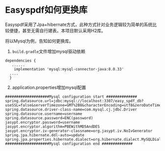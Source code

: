 # Easyspdf如何更换库

Easyspdf采用了Jpa+hibernate方式，此种方式针对业务逻辑较为简单的系统比较便捷，甚至无需自行建表。本项目默认采用H2库。

将以Mysql为例，告知如何更换库。

1. `build.gradle`文件增加mysql驱动依赖

```
dependencies {
   ......
    implementation 'mysql:mysql-connector-java:8.0.33'
  ....
  }
```

2. application.properties增加mysql配置

```
####################Mysql configuration start ##############
spring.datasource.url=jdbc:mysql://localhost:3307/easy_spdf_db?useSSL=false&serverTimezone=GMT%2B8&characterEncoding=utf8&zeroDateTimeBehavior=convertToNull&useUnicode=true&allowPublicKeyRetrieval=true
spring.datasource.driver-class-name=com.mysql.cj.jdbc.Driver
spring.datasource.username=username
spring.datasource.password=ENC(password)
jasypt.encryptor.password=username
jasypt.encryptor.algorithm=PBEWithMD5AndDES
jasypt.encryptor.iv-generator-classname=org.jasypt.iv.NoIvGenerator
spring.jpa.hibernate.ddl-auto=update
spring.jpa.properties.hibernate.dialect=org.hibernate.dialect.MySQLDialect
####################Mysql configuration end ##############
```

